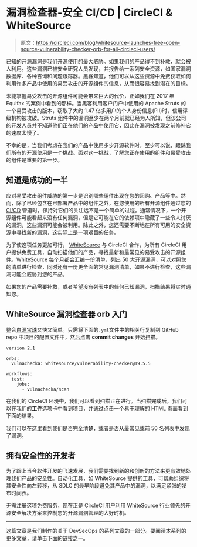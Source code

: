 # 漏洞检查器-安全 CI/CD | CircleCI & WhiteSource

> 原文：<https://circleci.com/blog/whitesource-launches-free-open-source-vulnerability-checker-orb-for-all-circleci-users/>

已知的开源漏洞是我们开源使用的最大威胁。如果我们的产品得不到补救，就会被人利用。这些漏洞已被安全研究人员发现，并报告给一系列安全资源，如国家漏洞数据库、各种咨询和问题跟踪器。黑客知道，他们可以从这些资源中免费获取如何利用许多产品中使用的易受攻击的开源组件的信息，从而很容易找到潜在的目标。

未能掌握易受攻击的开源组件可能会带来巨大的代价，正如我们在 2017 年 Equifax 的案例中看到的那样。当黑客利用客户门户中使用的 Apache Struts 的一个易受攻击的版本，窃取了大约 1.47 亿多用户的个人身份信息(PII)时，信用评级机构被攻破。Struts 组件中的漏洞至少在两个月前就已经为人所知，但该公司的开发人员并不知道他们正在他们的产品中使用它，因此在漏洞被发现之前修补它的速度太慢了。

不幸的是，当我们考虑在我们的产品中使用多少开源软件时，至少可以说，跟踪我们所有的开源使用是一个挑战。面对这一挑战，了解您正在使用的组件和易受攻击的组件是重要的第一步。

## 知道是成功的一半

应对易受攻击组件威胁的第一步是识别哪些组件出现在您的回购、产品等中。然而，除了已经包含在已部署产品中的组件之外，在您使用的所有开源组件通过您的 [CI/CD](https://circleci.com/continuous-integration/) 管道时，保持对它们的关注远不是一个简单的过程。通常情况下，一个开源组件可能看起来没有任何漏洞，但是它可能在它的依赖项中隐藏了一些令人讨厌的漏洞，这些漏洞可能会被利用。除此之外，您还需要不断地在所有可用的安全资源中寻找新的漏洞，这实际上是一项艰巨的任务。

为了使这项任务更加可行， [WhiteSource](https://www.whitesourcesoftware.com/?utm_source=circleci&utm_medium=channel&utm_term=free-open-source-vulnerability-checker-orb&utm_content=whitesource-website) 与 CircleCI 合作，为所有 CircleCI 用户提供免费工具，自动扫描他们的产品，寻找最新和最常见的易受攻击的开源组件。WhiteSource 每个月都会汇编一份清单，列出 50 大开源漏洞，可以对照您的清单进行检查，同时还有一份更全面的常见漏洞清单，如果不进行检查，这些漏洞可能会威胁到您的产品。

如果您的产品需要补救，或者希望没有列表中的任何已知漏洞，扫描结果将实时通知您。

## WhiteSource 漏洞检查器 orb 入门

整合[白源宝珠](https://circleci.com/developer/orbs?query=whitesource)又快又简单。只需将下面的`.yml`文件中的相关行复制到 GitHub repo 中项目的配置文件中，然后点击 **commit changes** 开始扫描。

```
version 2.1

orbs:
  vulnachecka: whitesource/vulnerability-checker@19.5.5

workflows:
  test:
    jobs:
      - vulnachecka/scan 
```

在我们的 CircleCI 环境中，我们可以看到扫描正在进行。当扫描完成后，我们可以在我们的**工件**选项卡中看到项目，并通过点击一个易于理解的 HTML 页面看到下面的结果。

我们可以在这里看到我们是否完全清楚，或者是否从最常见或前 50 名列表中发现了漏洞。

## 拥有安全性的开发者

为了跟上当今软件开发的飞速发展，我们需要找到新的和创新的方法来更有效地处理我们产品的安全性。自动化工具，如 WhiteSource 提供的工具，可帮助组织将其安全性向左转移，从 SDLC 的最早阶段避免其产品中的漏洞，以满足紧张的发布时间表。

无需注册这项免费服务，现在正是 CircleCI 用户利用 WhiteSource 行业领先的开源安全解决方案来控制您的开源漏洞管理的大好时机。

* * *

这篇文章是我们制作的关于 DevSecOps 的系列文章的一部分。要阅读本系列的更多文章，请单击下面的链接之一。